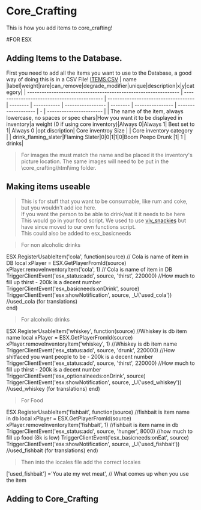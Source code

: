 # Core_Crafting

This is how you add items to core_crafting!  

#FOR ESX

## Adding Items to the Database.  

First you need to add all the items you want to use to the Database, a good way of doing this is in a CSV File!
[ITEMS.CSV](docs/items.csv)
| name |label|weight|rare|can\_remove|degrade\_modifier|unique|description|x|y|category|
| --------------------------------------------------------------- | -------------------------------------------- | ------------------------------------ | -------- | ----------- | ----------------- | -------- | ---------------- | ------------------- | - | ----------------------- |
| The name of the item, always lowercase, no spaces or spec chars|How you want it to be displayed in inventory|a weight (0 if using core inventory)|Always 0|Always 1| Best set to 1| Always 0 |opt discription| Core inventroy Size |   | Core inventory category |
| drink\_flaming\_slater|Flaming Slater|0|0|1|1|0|Boom Peepo Drunk |1| 1 | drinks|  


> For images the must match the name and be placed it the inventory's picture location. The same images will need to be put in the \core_crafting\html\img folder.

## Making items useable  


>This is for stuff that you want to be consumable, like rum and coke, but you wouldn't add ice here.  
If you want the person to be able to drink/eat it it needs to be here  
This would go in your food script. We used to use [viv_snackies](https://github.com/Vivi4n/viv_snackies) but have since moved to our own functions script.  
This could also be added to esx_basicneeds


> For non alcoholic drinks 

ESX.RegisterUsableItem('cola', function(source)  // Cola is name of item in DB
    local xPlayer = ESX.GetPlayerFromId(source)
    xPlayer.removeInventoryItem('cola', 1) // Cola is name of item in DB
    TriggerClientEvent('esx_status:add', source, 'thirst', 220000) //How much to fill up thirst - 200k is a decent number
    TriggerClientEvent('esx_basicneeds:onDrink', source)
    TriggerClientEvent('esx:showNotification', source, _U('used_cola')) //used_cola (for translations)  
end)  

> For alcoholic drinks  

ESX.RegisterUsableItem('whiskey', function(source) //Whiskey is db item name
    local xPlayer = ESX.GetPlayerFromId(source)
    xPlayer.removeInventoryItem('whiskey', 1) //Whiskey is db item name
    TriggerClientEvent('esx_status:add', source, 'drunk', 220000) //How shitfaced you want people to be - 200k is a decent number
    TriggerClientEvent('esx_status:add', source, 'thirst', 220000) //How much to fill up thirst - 200k is a decent number
    TriggerClientEvent('esx_optionalneeds:onDrink', source)
    TriggerClientEvent('esx:showNotification', source, _U('used_whiskey')) //used_whiskey (for translations)
end)  

> For Food  

ESX.RegisterUsableItem('fishbait', function(source) //fishbait is item name in db
    local xPlayer = ESX.GetPlayerFromId(source)
    xPlayer.removeInventoryItem('fishbait', 1) //fishbait is item name in db
    TriggerClientEvent('esx_status:add', source, 'hunger', 8000) //how much to fill up food (8k is low)
    TriggerClientEvent('esx_basicneeds:onEat', source)
    TriggerClientEvent('esx:showNotification', source, _U('used_fishbait')) //used_fishbait (for translations)
end)


> Then into the locales file add the correct locales  

['used_fishbait'] ='You ate my wet meat',  // What comes up when you use the item

## Adding to Core_Crafting
